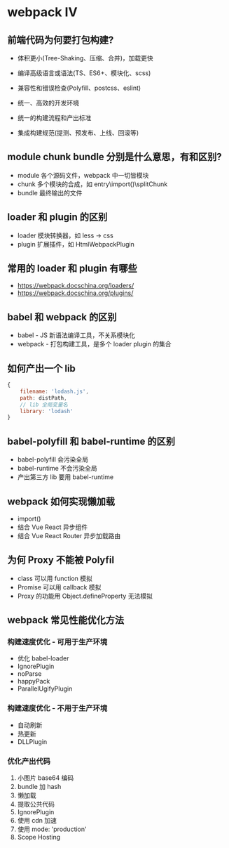# webpack IV

## 前端代码为何要打包构建?

- 体积更小(Tree-Shaking、压缩、合并)，加载更快
- 编译高级语言或语法(TS、ES6+、模块化、scss)
- 兼容性和错误检查(Polyfill、postcss、eslint)

- 统一、高效的开发环境
- 统一的构建流程和产出标准
- 集成构建规范(提测、预发布、上线、回滚等)

## module chunk bundle 分别是什么意思，有和区别?

- module 各个源码文件，webpack 中一切皆模块
- chunk 多个模块的合成，如 entry\import()\splitChunk
- bundle 最终输出的文件

## loader 和 plugin 的区别

- loader 模块转换器，如 less -> css
- plugin 扩展插件，如 HtmlWebpackPlugin

## 常用的 loader 和 plugin 有哪些

- https://webpack.docschina.org/loaders/
- https://webpack.docschina.org/plugins/

## babel 和 webpack 的区别

- babel - JS 新语法编译工具，不关系模块化
- webpack - 打包构建工具，是多个 loader plugin 的集合

## 如何产出一个 lib

```js
{
    filename: 'lodash.js',
    path: distPath,
    // lib 全局变量名
    library: 'lodash'
}
```

## babel-polyfill 和 babel-runtime 的区别

- babel-polyfill 会污染全局
- babel-runtime 不会污染全局
- 产出第三方 lib 要用 babel-runtime

## webpack 如何实现懒加载

- import()
- 结合 Vue React 异步组件
- 结合 Vue React Router 异步加载路由

## 为何 Proxy 不能被 Polyfil

- class 可以用 function 模拟
- Promise 可以用 callback 模拟
- Proxy 的功能用 Object.defineProperty 无法模拟

## webpack 常见性能优化方法

### 构建速度优化 - 可用于生产环境

- 优化 babel-loader
- IgnorePlugin
- noParse
- happyPack
- ParallelUgifyPlugin

### 构建速度优化 - 不用于生产环境

- 自动刷新
- 热更新
- DLLPlugin

### 优化产出代码

1. 小图片 base64 编码
1. bundle 加 hash
1. 懒加载
1. 提取公共代码
1. IgnorePlugin
1. 使用 cdn 加速
1. 使用 mode: 'production'
1. Scope Hosting
